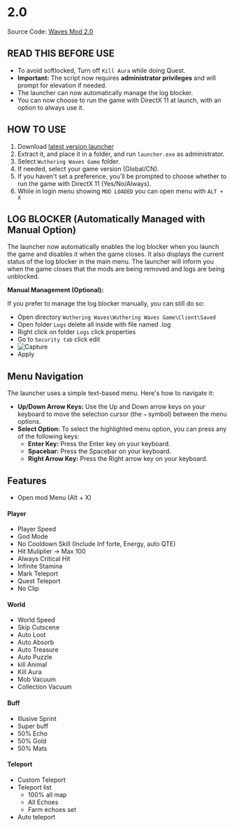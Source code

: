 # 2.0
Source Code: [Waves Mod 2.0](https://github.com/saefulbarkah/wuthering-wave-mod)

## READ THIS BEFORE USE
- To avoid softlocked, Turn off `Kill Aura` while doing Quest.
- **Important:** The script now requires **administrator privileges** and will prompt for elevation if needed.
- The launcher can now automatically manage the log blocker.
- You can now choose to run the game with DirectX 11 at launch, with an option to always use it.

## HOW TO USE
1. Download [latest version launcher](https://github.com/TearTyr/fun-games/releases)
2. Extract it, and place it in a folder, and run `launcher.exe` as administrator.
3. Select `Wuthering Waves Game` folder.
4. If needed, select your game version (Global/CN).
5. If you haven't set a preference, you'll be prompted to choose whether to run the game with DirectX 11 (Yes/No/Always).
6. While in login menu showing `MOD LOADED` you can open menu with `ALT + X`

## LOG BLOCKER (Automatically Managed with Manual Option)

The launcher now automatically enables the log blocker when you launch the game and disables it when the game closes. It also displays the current status of the log blocker in the main menu. The launcher will inform you when the game closes that the mods are being removed and logs are being unblocked.

**Manual Management (Optional):**

If you prefer to manage the log blocker manually, you can still do so:

- Open directory `Wuthering Waves\Wuthering Waves Game\Client\Saved`
- Open folder `Logs` delete all inside with file named .log
- Right click on folder `Logs` click properties
- Go to `Security tab` click edit
- ![Capture](https://github.com/user-attachments/assets/60defe45-9d19-44ed-99db-70ed0430f946)
- Apply

## Menu Navigation
The launcher uses a simple text-based menu. Here's how to navigate it:

- **Up/Down Arrow Keys:** Use the Up and Down arrow keys on your keyboard to move the selection cursor (the `→` symbol) between the menu options.
- **Select Option:** To select the highlighted menu option, you can press any of the following keys:
    - **Enter Key:** Press the Enter key on your keyboard.
    - **Spacebar:** Press the Spacebar on your keyboard.
    - **Right Arrow Key:** Press the Right arrow key on your keyboard.

## Features
- Open mod Menu (Alt + X)

#### Player
- Player Speed
- God Mode
- No Cooldown Skill (Include Inf forte, Energy, auto QTE)
- Hit Muliplier -> Max 100
- Always Critical Hit
- Infinite Stamina
- Mark Teleport
- Quest Teleport
- No Clip

#### World
- World Speed
- Skip Cutscene
- Auto Loot
- Auto Absorb
- Auto Treasure
- Auto Puzzle
- kill Animal
- Kill Aura
- Mob Vacuum
- Collection Vacuum

#### Buff
- Illusive Sprint
- Super buff
- 50% Echo
- 50% Gold
- 50% Mats

#### Teleport
- Custom Teleport
- Teleport list
   - 100% all map
   - All Echoes
   - Farm echoes set
- Auto teleport